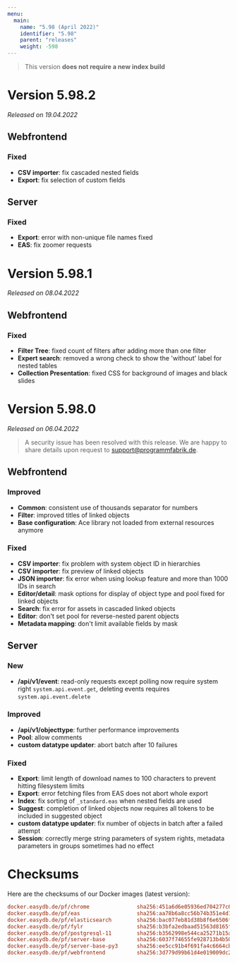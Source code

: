 ```yaml
---
menu:
  main:
    name: "5.98 (April 2022)"
    identifier: "5.98"
    parent: "releases"
    weight: -598
---
```


> This version **does not require a new index build**

# Version 5.98.2

*Released on 19.04.2022*

## Webfrontend

### Fixed

* **CSV importer**: fix cascaded nested fields
* **Export**: fix selection of custom fields

## Server

### Fixed

* **Export**: error with non-unique file names fixed
* **EAS**: fix zoomer requests

# Version 5.98.1

*Released on 08.04.2022*

## Webfrontend

### Fixed

* **Filter Tree**: fixed count of filters after adding more than one filter
* **Expert search**: removed a wrong check to show the 'without' label for nested tables
* **Collection Presentation**: fixed CSS for background of images and black slides

# Version 5.98.0

*Released on 06.04.2022*

> A security issue has been resolved with this release. We are happy to share details upon request to support@programmfabrik.de.

## Webfrontend

### Improved

* **Common**: consistent use of thousands separator for numbers
* **Filter**: improved titles of linked objects
* **Base configuration**: Ace library not loaded from external resources anymore

### Fixed

* **CSV importer**: fix problem with system object ID in hierarchies
* **CSV importer**: fix preview of linked objects
* **JSON importer**: fix error when using lookup feature and more than 1000 IDs in search
* **Editor/detail**: mask options for display of object type and pool fixed for linked objects
* **Search**: fix error for assets in cascaded linked objects
* **Editor**: don't set pool for reverse-nested parent objects
* **Metadata mapping**: don't limit available fields by mask

## Server

### New

* **/api/v1/event**: read-only requests except polling now require system right `system.api.event.get`, deleting events requires `system.api.event.delete`

### Improved

* **/api/v1/objecttype**: further performance improvements
* **Pool**: allow comments
* **custom datatype updater**: abort batch after 10 failures

### Fixed

* **Export**: limit length of download names to 100 characters to prevent hitting filesystem limits
* **Export**: error fetching files from EAS does not abort whole export
* **Index**: fix sorting of `_standard.eas` when nested fields are used
* **Suggest**: completion of linked objects now requires all tokens to be included in suggested object
* **custom datatype updater**: fix number of objects in batch after a failed attempt
* **Session**: correctly merge string parameters of system rights, metadata parameters in groups sometimes had no effect

# Checksums

Here are the checksums of our Docker images (latest version): 

```ini
docker.easydb.de/pf/chrome               sha256:451a6d6e05936ed704277c6842b4ad3119f25a2ed5631734f71049f3b8069cc4
docker.easydb.de/pf/eas                  sha256:aa78b6a8cc56b74b351e4d14b1b8cb51ec74e9ce9dfec23f3f142abb5909f852
docker.easydb.de/pf/elasticsearch        sha256:bac077eb81d38b8f6e6506ffea7a5c26e5043832e6747886b2e7b12484cc57d7
docker.easydb.de/pf/fylr                 sha256:b3bfa2edbaad51563d8165fd52c7c0ab8cdf78ac2f42cd62e511487bb5d5e279
docker.easydb.de/pf/postgresql-11        sha256:b3562998e544ca25271b15a46ca10cf53025798cf7b9707e758063252b936986
docker.easydb.de/pf/server-base          sha256:6037f74655fe928713b4b505fce26c8d590daadecd8ed3118b1e187e8cdbecb3
docker.easydb.de/pf/server-base-py3      sha256:ee5cc91b4f691fa4c6664cb96f13e80c802d44c213866e9e134ec6db9f74bb65
docker.easydb.de/pf/webfrontend          sha256:3d779d99b61d4e019009dc26662fb21f52e96a21ca66a6ed9116f3d37095e1e1
```
